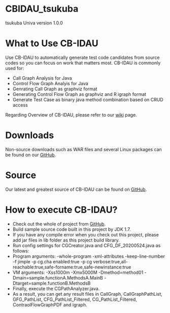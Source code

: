 # CBIDAU_tsukuba
tsukuba Univa version 1.0.0

# What to Use CB-IDAU

Use CB-IDAU to automatically generate test code candidates from source codes so you can focus on work that matters most. CB-IDAU is commonly used for:

- Call Graph Analysis for Java
- Control Flow Graph Analyis for Java
- Genrating Call Graph as graphviz format
- Generating Control Flow Graph as graphviz and R igraph format
- Generate Test Case as binary java method combination based on CRUD access

Regarding Overview of CB-IDAU, please refer to our [wiki] page.

# Downloads
Non-source downloads such as WAR files and several Linux packages can be found on our [GitHub].

# Source
Our latest and greatest source of CB-IDAU can be found on [GitHub].

[GitHub]: https://github.com/takedatmh/CBIDAU_tsukuba
[wiki]: https://github.com/takedatmh/CBIDAU_tsukuba/wiki

# How to execute CB-IDAU?
- Check out the whole of project from [GitHub].
- Build sample source code built in this project by JDK 1.7.
- If you have any compile error when you check out this project, please add jar files in lib folder as this project build library. 
- Run config settings for CGCreator.java and CFG_DF_20200524.java as follows:
- Program arguments: -whole-program -xml-attributes -keep-line-number -f jimple -p cg.cha enabled:true -p cg verbose:true,all-reachable:true,safe-forname:true,safe-newinstance:true
- VM arguments: -Xss1000m -Xmx5000M -Dmethod=method01 -Dmain=sample.functionA.MethodsA.MainB -Dtarget=sample.functionB.MethodsB
- Finally, execute the CGPathAnalyzer.java.
- As a result, you can get any result files in CallGraph, CallGraphPathList, GFG_PathList, CFG_PathList_Filtered, CG_PathList_Filtered, ContraolFlowGraphPDF and igraph.
